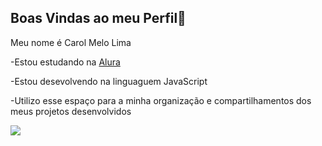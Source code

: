 ## Boas Vindas ao meu Perfil💜

Meu nome é Carol Melo Lima

-Estou estudando na [Alura](https://www.alura.com.br)

-Estou desevolvendo na linguaguem JavaScript

-Utilizo esse espaço para a minha organização e compartilhamentos dos meus projetos desenvolvidos

![](https://media.tenor.com/sh__UVOC5UQAAAAi/borboletas-butterflies.gif)

